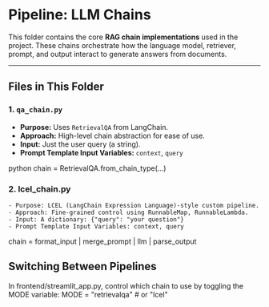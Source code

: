 # Pipeline: LLM Chains

This folder contains the core **RAG chain implementations** used in the project. These chains orchestrate how the language model, retriever, prompt, and output interact to generate answers from documents.

---

## Files in This Folder

### 1. `qa_chain.py`
- **Purpose:** Uses `RetrievalQA` from LangChain.
- **Approach:** High-level chain abstraction for ease of use.
- **Input:** Just the user query (a string).
- **Prompt Template Input Variables:** `context`, `query`

python
chain = RetrievalQA.from_chain_type(...)

### 2. lcel_chain.py

    - Purpose: LCEL (LangChain Expression Language)-style custom pipeline.
    - Approach: Fine-grained control using RunnableMap, RunnableLambda.
    - Input: A dictionary: {"query": "your question"}
    - Prompt Template Input Variables: context, query
chain = format_input | merge_prompt | llm | parse_output

## Switching Between Pipelines
In frontend/streamlit_app.py, control which chain to use by toggling the MODE variable: 
MODE = "retrievalqa"  # or "lcel"